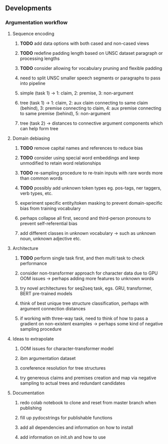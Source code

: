 Developments
------------

### Argumentation workflow

1.  Sequence encoding

    1.  **TODO** add data options with both cased and
        non-cased views

    2.  **TODO** redefine padding length based on UNSC
        dataset paragraph or processing lengths

    3.  **TODO** consider allowing for vocabulary pruning and
        flexible padding

    4.  need to split UNSC smaller speech segments or paragraphs to pass
        into pipeline

    5.  simple (task 1) -\> 1: claim, 2: premise, 3: non-argument

    6.  tree (task 1) -\> 1: claim, 2: aux claim connecting to same
        claim (behind), 3: premise connecting to claim, 4: aux premise
        connecting to same premise (behind), 5: non-argument

    7.  tree (task 2) -\> distances to connective argument components
        which can help form tree

2.  Domain debiasing

    1.  **TODO** remove capital names and references to
        reduce bias

    2.  **TODO** consider using special word embeddings and
        keep unmodified to retain word relationships

    3.  **TODO** re-sampling procedure to re-train inputs
        with rare words more than common words

    4.  **TODO** possibly add unknown token types eg.
        pos-tags, ner taggers, verb types, etc.

    5.  experiment specific entity/token masking to prevent
        domain-specific bias from training vocabulary

    6.  perhaps collapse all first, second and third-person pronouns to
        prevent self-referential bias

    7.  add different classes in unknown vocabulary -\> such as unknown
        noun, unknown adjective etc.

3.  Architecture

    1.  **TODO** perform single task first, and then multi
        task to check performance

    2.  consider non-transformer approach for character data due to GPU
        OOM issues -\> perhaps adding more features to unknown words

    3.  try novel architectures for seq2seq task, egs. GRU, transformer,
        BERT pre-trained models

    4.  think of best unique tree structure classification, perhaps with
        argument connection distances

    5.  if working with three-way task, need to think of how to pass a
        gradient on non-existent examples -\> perhaps some kind of
        negative sampling procedure

4.  Ideas to extrapolate

    1.  OOM issues for character-transformer model

    2.  ibm argumentation dataset

    3.  coreference resolution for tree structures

    4.  try genereous claims and premises creation and map via negative
        sampling to actual trees and redundant candidates

5.  Documentation

    1.  redo colab notebook to clone and reset from master branch when
        publishing

    2.  fill up pydocstrings for publishable functions

    3.  add all dependencies and information on how to install

    4.  add information on init.sh and how to use
